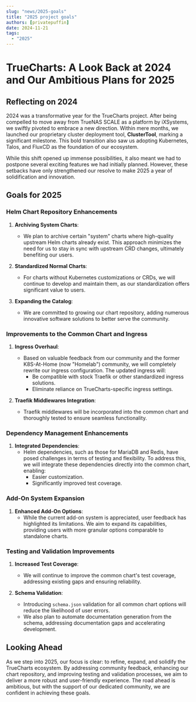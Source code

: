 ```yaml
---
slug: "news/2025-goals"
title: "2025 project goals"
authors: [privatepuffin]
date: 2024-11-21
tags:
  - "2025"
---
```


# TrueCharts: A Look Back at 2024 and Our Ambitious Plans for 2025

## Reflecting on 2024

2024 was a transformative year for the TrueCharts project. After being compelled to move away from TrueNAS SCALE as a platform by iXSystems, we swiftly pivoted to embrace a new direction. Within mere months, we launched our proprietary cluster deployment tool, **ClusterTool**, marking a significant milestone. This bold transition also saw us adopting Kubernetes, Talos, and FluxCD as the foundation of our ecosystem.

While this shift opened up immense possibilities, it also meant we had to postpone several exciting features we had initially planned. However, these setbacks have only strengthened our resolve to make 2025 a year of solidification and innovation.

## Goals for 2025

### Helm Chart Repository Enhancements

1. **Archiving System Charts**:
   - We plan to archive certain "system" charts where high-quality upstream Helm charts already exist. This approach minimizes the need for us to stay in sync with upstream CRD changes, ultimately benefiting our users.

2. **Standardized Normal Charts**:
   - For charts without Kubernetes customizations or CRDs, we will continue to develop and maintain them, as our standardization offers significant value to users.

3. **Expanding the Catalog**:
   - We are committed to growing our chart repository, adding numerous innovative software solutions to better serve the community.

### Improvements to the Common Chart and Ingress

1. **Ingress Overhaul**:
   - Based on valuable feedback from our community and the former K8S-At-Home (now "Homelab") community, we will completely rewrite our ingress configuration. The updated ingress will:
     - Be compatible with stock Traefik or other standardized ingress solutions.
     - Eliminate reliance on TrueCharts-specific ingress settings.

2. **Traefik Middlewares Integration**:
   - Traefik middlewares will be incorporated into the common chart and thoroughly tested to ensure seamless functionality.

### Dependency Management Enhancements

1. **Integrated Dependencies**:
   - Helm dependencies, such as those for MariaDB and Redis, have posed challenges in terms of testing and flexibility. To address this, we will integrate these dependencies directly into the common chart, enabling:
     - Easier customization.
     - Significantly improved test coverage.

### Add-On System Expansion

1. **Enhanced Add-On Options**:
   - While the current add-on system is appreciated, user feedback has highlighted its limitations. We aim to expand its capabilities, providing users with more granular options comparable to standalone charts.

### Testing and Validation Improvements

1. **Increased Test Coverage**:
   - We will continue to improve the common chart's test coverage, addressing existing gaps and ensuring reliability.

2. **Schema Validation**:
   - Introducing `schema.json` validation for all common chart options will reduce the likelihood of user errors.
   - We also plan to automate documentation generation from the schema, addressing documentation gaps and accelerating development.

## Looking Ahead

As we step into 2025, our focus is clear: to refine, expand, and solidify the TrueCharts ecosystem. By addressing community feedback, enhancing our chart repository, and improving testing and validation processes, we aim to deliver a more robust and user-friendly experience. The road ahead is ambitious, but with the support of our dedicated community, we are confident in achieving these goals.
